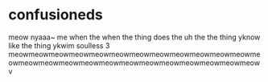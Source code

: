 # confusioneds
meow
nyaaa~
me when the when the thing does the uh the the thing yknow like the thing ykwim
soulless 3
meowmeowmeowmeowmeowmeowmeowmeowmeowmeowmeowmeowmeowmeowmeowmeowmeowmeowmeowmeowmeowmeowmeowmeowmeowv
